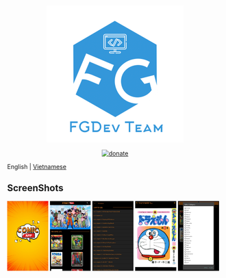 <p align="center">
  <!-- Logo -->
  <img width="320" src="screenshots/FGDev-Logo.png">
</p>

<p align="center">
  <a href="https://www.paypal.me/KenHoangDev">
    <img src="https://img.shields.io/badge/%24-donate-ff69b4.svg" alt="donate">
  </a>
</p>

English | [Vietnamese](./README.vi.md)

## ScreenShots

<img src="screenshots/1.jpg" width="19%"> <img src="screenshots/2.jpg" width="19%"> <img src="screenshots/3.jpg" width="19%"> <img src="screenshots/4.jpg" width="19%"> <img src="screenshots/5.jpg" width="19%">


